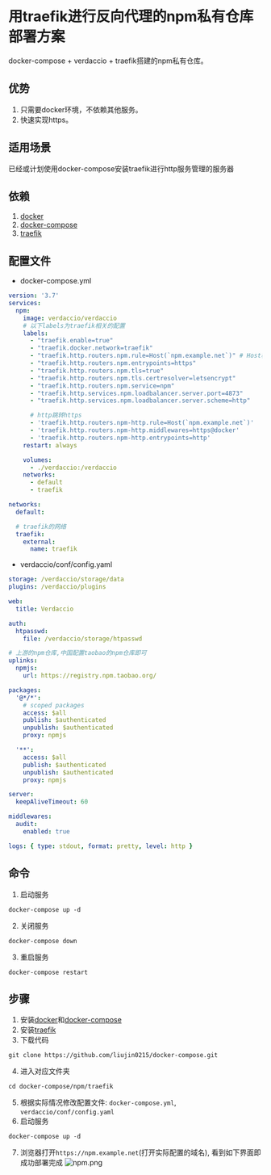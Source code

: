 # 用traefik进行反向代理的npm私有仓库部署方案

docker-compose + verdaccio + traefik搭建的npm私有仓库。  

## 优势
1. 只需要docker环境，不依赖其他服务。
2. 快速实现https。

## 适用场景
已经或计划使用docker-compose安装traefik进行http服务管理的服务器

## 依赖
1. [docker](https://wiki.liujin.site/zh/docker/install)
2. [docker-compose](https://wiki.liujin.site/zh/docker-compose/install)
3. [traefik](https://wiki.liujin.site/zh/docker-compose/traefik)

## 配置文件

+ docker-compose.yml
```yaml
version: '3.7'
services:
  npm:
    image: verdaccio/verdaccio
    # 以下labels为traefik相关的配置
    labels:
      - "traefik.enable=true"
      - "traefik.docker.network=traefik"
      - "traefik.http.routers.npm.rule=Host(`npm.example.net`)" # Host根据实际域名配置
      - "traefik.http.routers.npm.entrypoints=https"
      - "traefik.http.routers.npm.tls=true"
      - "traefik.http.routers.npm.tls.certresolver=letsencrypt"
      - "traefik.http.routers.npm.service=npm"
      - "traefik.http.services.npm.loadbalancer.server.port=4873"
      - "traefik.http.services.npm.loadbalancer.server.scheme=http"

      # http跳转https
      - 'traefik.http.routers.npm-http.rule=Host(`npm.example.net`)'
      - 'traefik.http.routers.npm-http.middlewares=https@docker'
      - 'traefik.http.routers.npm-http.entrypoints=http'
    restart: always

    volumes:
      - ./verdaccio:/verdaccio
    networks:
      - default
      - traefik

networks:
  default:

  # traefik的网络
  traefik:
    external:
      name: traefik
```

+ verdaccio/conf/config.yaml
```yaml
storage: /verdaccio/storage/data
plugins: /verdaccio/plugins

web:
  title: Verdaccio

auth:
  htpasswd:
    file: /verdaccio/storage/htpasswd

# 上游的npm仓库,中国配置taobao的npm仓库即可
uplinks:
  npmjs:
    url: https://registry.npm.taobao.org/

packages:
  '@*/*':
    # scoped packages
    access: $all
    publish: $authenticated
    unpublish: $authenticated
    proxy: npmjs

  '**':
    access: $all
    publish: $authenticated
    unpublish: $authenticated
    proxy: npmjs

server:
  keepAliveTimeout: 60

middlewares:
  audit:
    enabled: true

logs: { type: stdout, format: pretty, level: http }
```

## 命令
1. 启动服务
```shell
docker-compose up -d
```
2. 关闭服务
```shell
docker-compose down
```
3. 重启服务
```shell
docker-compose restart
```

## 步骤
1. 安装[docker](https://wiki.liujin.site/zh/docker/install)和[docker-compose](https://wiki.liujin.site/zh/docker-compose/install)
2. 安装[traefik](https://wiki.liujin.site/zh/docker-compose/traefik)
3. 下载代码
```shell
git clone https://github.com/liujin0215/docker-compose.git
```
4. 进入对应文件夹
```shell
cd docker-compose/npm/traefik
```
5. 根据实际情况修改配置文件: `docker-compose.yml`, `verdaccio/conf/config.yaml`
6. 启动服务
```shell
docker-compose up -d
```
7. 浏览器打开`https://npm.example.net`(打开实际配置的域名), 看到如下界面即成功部署完成
![npm.png](https://wiki.liujin.site/npm.png)